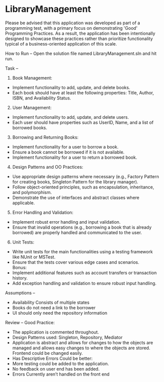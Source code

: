 # LibraryManagement
Please be advised that this application was developed as part of a programming test, with a primary focus on demonstrating 'Good' Programming Practices. As a result, the application has been intentionally designed to showcase these practices rather than prioritize functionality typical of a business-oriented application of this scale.

How to Run –
Open the solution file named LibraryManagement.sln and hit run.

Task –
1. Book Management:
* Implement functionality to add, update, and delete books.
* Each book should have at least the following properties: Title, Author, ISBN, and Availability
Status.
2. User Management:
* Implement functionality to add, update, and delete users.
*  Each user should have properties such as UserID, Name, and a list of borrowed books.
3. Borrowing and Returning Books:
* Implement functionality for a user to borrow a book.
* Ensure a book cannot be borrowed if it is not available.
* Implement functionality for a user to return a borrowed book.
4. Design Patterns and OO Practices:
* Use appropriate design patterns where necessary (e.g., Factory Pattern for creating books,
Singleton Pattern for the library manager).
* Follow object-oriented principles, such as encapsulation, inheritance, and polymorphism.
* Demonstrate the use of interfaces and abstract classes where applicable.
5. Error Handling and Validation:
* Implement robust error handling and input validation.
* Ensure that invalid operations (e.g., borrowing a book that is already borrowed) are
properly handled and communicated to the user.
6. Unit Tests:
* Write unit tests for the main functionalities using a testing framework like NUnit or MSTest.
* Ensure that the tests cover various edge cases and scenarios.  
Bonus: 
* Implement additional features such as account transfers or transaction history. 
* Add exception handling and validation to ensure robust input handling.

Assumptions – 
* Availability Consists of multiple states
* Books do not need a link to the borrower
* UI should only need the repository information

Review – 
Good Practice:
* The application is commented throughout.
* Design Patterns used: Singleton, Repository, Mediator
* Application is abstract and allows for changes to how the objects are managed and allows easy changes to where the objects are stored. Frontend could be changed easily.
* Has Descriptive Errors
Could be better:
* More testing could be added to the application. 
* No feedback on user end has been added.
* Errors Currently aren’t handled on the front end
